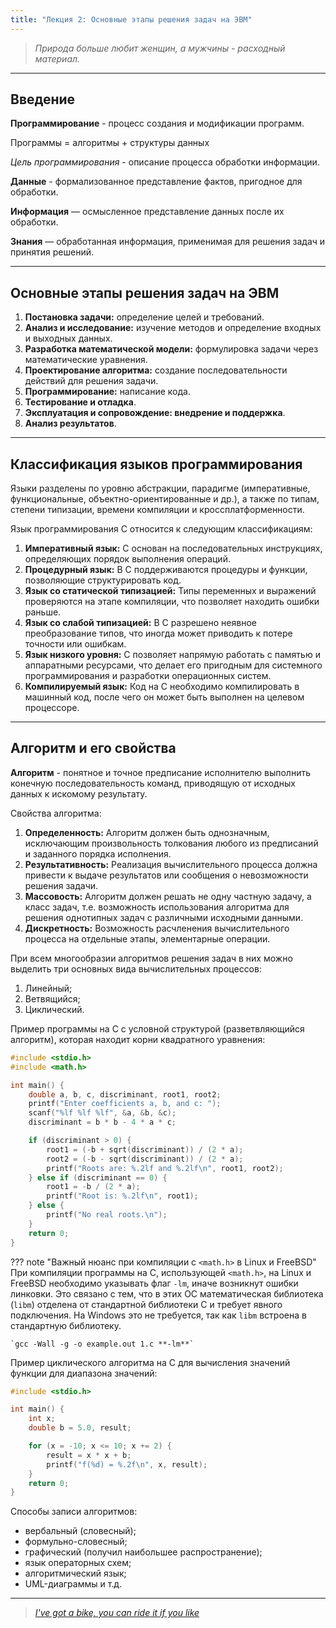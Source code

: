 ```yaml
---
title: "Лекция 2: Основные этапы решения задач на ЭВМ"
---
```


> _Природа больше любит женщин, а мужчины - расходный материал._

***

## Введение

**Программирование** - процесс создания и модификации программ.

Программы = алгоритмы + структуры данных

_Цель программирования_ - описание процесса обработки информации.

**Данные** - формализованное представление фактов, пригодное для обработки.

**Информация** — осмысленное представление данных после их обработки.

**Знания** — обработанная информация, применимая для решения задач и принятия решений.

***

## Основные этапы решения задач на ЭВМ

1. **Постановка задачи:** определение целей и требований.
2. **Анализ и исследование:** изучение методов и определение входных и выходных данных.
3. **Разработка математической модели:** формулировка задачи через математические уравнения.
4. **Проектирование алгоритма:** создание последовательности действий для решения задачи.
5. **Программирование:** написание кода.
6. **Тестирование и отладка**.
7. **Эксплуатация и сопровождение: внедрение и поддержка**.
8. **Анализ результатов**.

***

## Классификация языков программирования

Языки разделены по уровню абстракции, парадигме (императивные, функциональные, объектно-ориентированные и др.), а также по типам, степени типизации, времени компиляции и кроссплатформенности.

Язык программирования C относится к следующим классификациям:

1. **Императивный язык:** C основан на последовательных инструкциях, определяющих порядок выполнения операций.
2. **Процедурный язык:** В C поддерживаются процедуры и функции, позволяющие структурировать код.
3. **Язык со статической типизацией:** Типы переменных и выражений проверяются на этапе компиляции, что позволяет находить ошибки раньше.
4. **Язык со слабой типизацией:** В C разрешено неявное преобразование типов, что иногда может приводить к потере точности или ошибкам.
5. **Язык низкого уровня:** C позволяет напрямую работать с памятью и аппаратными ресурсами, что делает его пригодным для системного программирования и разработки операционных систем.
6. **Компилируемый язык:** Код на C необходимо компилировать в машинный код, после чего он может быть выполнен на целевом процессоре.

***

## Алгоритм и его свойства

**Алгоритм** - понятное и точное предписание исполнителю выполнить конечную последовательность команд, приводящую от исходных данных к искомому результату.

Свойства алгоритма:

1. **Определенность:** Алгоритм должен быть однозначным, исключающим произвольность толкования любого из предписаний и заданного порядка исполнения.
2. **Результативность:** Реализация вычислительного процесса должна привести к выдаче результатов или сообщения о невозможности решения задачи.
3. **Массовость:** Алгоритм должен решать не одну частную задачу, а класс задач, т.е. возможность использования алгоритма для решения однотипных задач с различными исходными данными.
4. **Дискретность:** Возможность расчленения вычислительного процесса на отдельные этапы, элементарные операции.

При всем многообразии алгоритмов решения задач в них можно выделить три основных вида вычислительных процессов:

1. Линейный;
2. Ветвящийся;
3. Циклический.

Пример программы на C с условной структурой (разветвляющийся алгоритм), которая находит корни квадратного уравнения:

```c
#include <stdio.h>
#include <math.h>

int main() {
    double a, b, c, discriminant, root1, root2;
    printf("Enter coefficients a, b, and c: ");
    scanf("%lf %lf %lf", &a, &b, &c);
    discriminant = b * b - 4 * a * c;

    if (discriminant > 0) {
        root1 = (-b + sqrt(discriminant)) / (2 * a);
        root2 = (-b - sqrt(discriminant)) / (2 * a);
        printf("Roots are: %.2lf and %.2lf\n", root1, root2);
    } else if (discriminant == 0) {
        root1 = -b / (2 * a);
        printf("Root is: %.2lf\n", root1);
    } else {
        printf("No real roots.\n");
    }
    return 0;
}
```

??? note "Важный нюанс при компиляции с `<math.h>` в Linux и FreeBSD"
    При компиляции программы на C, использующей `<math.h>`, на Linux и FreeBSD необходимо указывать флаг `-lm`, иначе возникнут ошибки линковки. Это связано с тем, что в этих ОС математическая библиотека (`libm`) отделена от стандартной библиотеки C и требует явного подключения. На Windows это не требуется, так как `libm` встроена в стандартную библиотеку.

    `gcc -Wall -g -o example.out 1.c **-lm**`

Пример циклического алгоритма на C для вычисления значений функции для диапазона значений:

```c
#include <stdio.h>

int main() {
    int x;
    double b = 5.0, result;

    for (x = -10; x <= 10; x += 2) {
        result = x * x + b;
        printf("f(%d) = %.2f\n", x, result);
    }
    return 0;
}
```

Способы записи алгоритмов:

* вербальный (словесный);
* формульно-словесный;
* графический (получил наибольшее распространение);
* язык операторных схем;
* алгоритмический язык;
* UML-диаграммы и т.д.

***

> [_I've got a bike, you can ride it if you like_](https://www.youtube.com/watch?v=POlaR26dD1Y)
